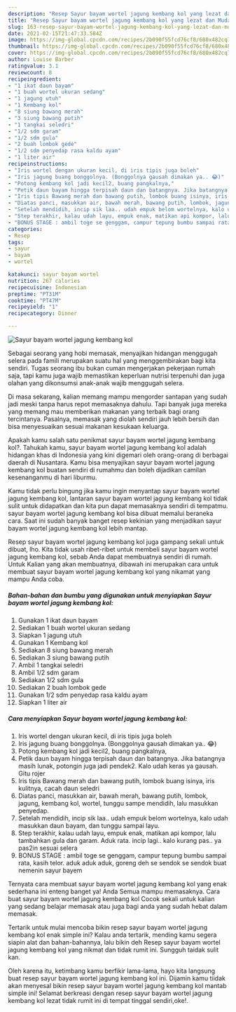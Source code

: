 ```yaml
---
description: "Resep Sayur bayam wortel jagung kembang kol yang lezat dan Mudah Dibuat"
title: "Resep Sayur bayam wortel jagung kembang kol yang lezat dan Mudah Dibuat"
slug: 163-resep-sayur-bayam-wortel-jagung-kembang-kol-yang-lezat-dan-mudah-dibuat
date: 2021-02-15T21:47:33.584Z
image: https://img-global.cpcdn.com/recipes/2b090f55fcd76cf8/680x482cq70/sayur-bayam-wortel-jagung-kembang-kol-foto-resep-utama.jpg
thumbnail: https://img-global.cpcdn.com/recipes/2b090f55fcd76cf8/680x482cq70/sayur-bayam-wortel-jagung-kembang-kol-foto-resep-utama.jpg
cover: https://img-global.cpcdn.com/recipes/2b090f55fcd76cf8/680x482cq70/sayur-bayam-wortel-jagung-kembang-kol-foto-resep-utama.jpg
author: Louise Barber
ratingvalue: 3.1
reviewcount: 8
recipeingredient:
- "1 ikat daun bayam"
- "1 buah wortel ukuran sedang"
- "1 jagung utuh"
- "1 Kembang kol"
- "8 siung bawang merah"
- "3 siung bawang putih"
- "1 tangkai seledri"
- "1/2 sdm garam"
- "1/2 sdm gula"
- "2 buah lombok gede"
- "1/2 sdm penyedap rasa kaldu ayam"
- "1 liter air"
recipeinstructions:
- "Iris wortel dengan ukuran kecil, di iris tipis juga boleh"
- "Iris jagung buang bonggolnya. (Bonggolnya gausah dimakan ya.. 😂)"
- "Potong kembang kol jadi kecil2, buang pangkalnya,"
- "Petik daun bayam hingga terpisah daun dan batangnya. Jika batangnya masih lunak, potongin juga jadi pendek2. Kalo udah keras ya gausah. Gitu rojer"
- "Iris tipis Bawang merah dan bawang putih, lombok buang isinya, iris kulitnya, cacah daun seledri"
- "Diatas panci, masukkan air, bawah merah, bawang putih, lombok, jagung, kembang kol, wortel, tunggu sampe mendidih, lalu masukkan penyedap."
- "Setelah mendidih, incip sik laa.. udah empuk belom wortelnya, kalo udah masukkan daun bayam, dan tunggu sampai layu."
- "Step terakhir, kalau udah layu, empuk enak, matikan api kompor, lalu tambahkan gula dan garam. Aduk rata. incip lagi.. kalo kurang pas.. ya pas2in sesuai selera"
- "BONUS STAGE : ambil toge se genggam, campur tepung bumbu sampai rata, kasih telor. aduk aduk aduk, goreng deh se sendok se sendok buat nemenin sayur bayem"
categories:
- Resep
tags:
- sayur
- bayam
- wortel

katakunci: sayur bayam wortel 
nutrition: 267 calories
recipecuisine: Indonesian
preptime: "PT31M"
cooktime: "PT47M"
recipeyield: "1"
recipecategory: Dinner

---
```



![Sayur bayam wortel jagung kembang kol](https://img-global.cpcdn.com/recipes/2b090f55fcd76cf8/680x482cq70/sayur-bayam-wortel-jagung-kembang-kol-foto-resep-utama.jpg)

Sebagai seorang yang hobi memasak, menyajikan hidangan menggugah selera pada famili merupakan suatu hal yang menggembirakan bagi kita sendiri. Tugas seorang ibu bukan cuman mengerjakan pekerjaan rumah saja, tapi kamu juga wajib memastikan keperluan nutrisi terpenuhi dan juga olahan yang dikonsumsi anak-anak wajib menggugah selera.

Di masa  sekarang, kalian memang mampu mengorder santapan yang sudah jadi meski tanpa harus repot memasaknya dahulu. Tapi banyak juga mereka yang memang mau memberikan makanan yang terbaik bagi orang tercintanya. Pasalnya, memasak yang diolah sendiri jauh lebih bersih dan bisa menyesuaikan sesuai makanan kesukaan keluarga. 



Apakah kamu salah satu penikmat sayur bayam wortel jagung kembang kol?. Tahukah kamu, sayur bayam wortel jagung kembang kol adalah hidangan khas di Indonesia yang kini digemari oleh orang-orang di berbagai daerah di Nusantara. Kamu bisa menyajikan sayur bayam wortel jagung kembang kol buatan sendiri di rumahmu dan boleh dijadikan camilan kesenanganmu di hari liburmu.

Kamu tidak perlu bingung jika kamu ingin menyantap sayur bayam wortel jagung kembang kol, lantaran sayur bayam wortel jagung kembang kol tidak sulit untuk didapatkan dan kita pun dapat memasaknya sendiri di tempatmu. sayur bayam wortel jagung kembang kol bisa dibuat memalui beraneka cara. Saat ini sudah banyak banget resep kekinian yang menjadikan sayur bayam wortel jagung kembang kol lebih mantap.

Resep sayur bayam wortel jagung kembang kol juga gampang sekali untuk dibuat, lho. Kita tidak usah ribet-ribet untuk membeli sayur bayam wortel jagung kembang kol, sebab Anda dapat membuatnya sendiri di rumah. Untuk Kalian yang akan membuatnya, dibawah ini merupakan cara untuk membuat sayur bayam wortel jagung kembang kol yang nikamat yang mampu Anda coba.

<!--inarticleads1-->

##### Bahan-bahan dan bumbu yang digunakan untuk menyiapkan Sayur bayam wortel jagung kembang kol:

1. Gunakan 1 ikat daun bayam
1. Sediakan 1 buah wortel ukuran sedang
1. Siapkan 1 jagung utuh
1. Gunakan 1 Kembang kol
1. Sediakan 8 siung bawang merah
1. Sediakan 3 siung bawang putih
1. Ambil 1 tangkai seledri
1. Ambil 1/2 sdm garam
1. Sediakan 1/2 sdm gula
1. Sediakan 2 buah lombok gede
1. Gunakan 1/2 sdm penyedap rasa kaldu ayam
1. Siapkan 1 liter air




<!--inarticleads2-->

##### Cara menyiapkan Sayur bayam wortel jagung kembang kol:

1. Iris wortel dengan ukuran kecil, di iris tipis juga boleh
1. Iris jagung buang bonggolnya. (Bonggolnya gausah dimakan ya.. 😂)
1. Potong kembang kol jadi kecil2, buang pangkalnya,
1. Petik daun bayam hingga terpisah daun dan batangnya. Jika batangnya masih lunak, potongin juga jadi pendek2. Kalo udah keras ya gausah. Gitu rojer
1. Iris tipis Bawang merah dan bawang putih, lombok buang isinya, iris kulitnya, cacah daun seledri
1. Diatas panci, masukkan air, bawah merah, bawang putih, lombok, jagung, kembang kol, wortel, tunggu sampe mendidih, lalu masukkan penyedap.
1. Setelah mendidih, incip sik laa.. udah empuk belom wortelnya, kalo udah masukkan daun bayam, dan tunggu sampai layu.
1. Step terakhir, kalau udah layu, empuk enak, matikan api kompor, lalu tambahkan gula dan garam. Aduk rata. incip lagi.. kalo kurang pas.. ya pas2in sesuai selera
1. BONUS STAGE : ambil toge se genggam, campur tepung bumbu sampai rata, kasih telor. aduk aduk aduk, goreng deh se sendok se sendok buat nemenin sayur bayem




Ternyata cara membuat sayur bayam wortel jagung kembang kol yang enak sederhana ini enteng banget ya! Anda Semua mampu memasaknya. Cara buat sayur bayam wortel jagung kembang kol Cocok sekali untuk kalian yang sedang belajar memasak atau juga bagi anda yang sudah hebat dalam memasak.

Tertarik untuk mulai mencoba bikin resep sayur bayam wortel jagung kembang kol enak simple ini? Kalau anda tertarik, mending kamu segera siapin alat dan bahan-bahannya, lalu bikin deh Resep sayur bayam wortel jagung kembang kol yang nikmat dan tidak rumit ini. Sungguh taidak sulit kan. 

Oleh karena itu, ketimbang kamu berfikir lama-lama, hayo kita langsung buat resep sayur bayam wortel jagung kembang kol ini. Dijamin kamu tiidak akan menyesal bikin resep sayur bayam wortel jagung kembang kol mantab simple ini! Selamat berkreasi dengan resep sayur bayam wortel jagung kembang kol lezat tidak rumit ini di tempat tinggal sendiri,oke!.


